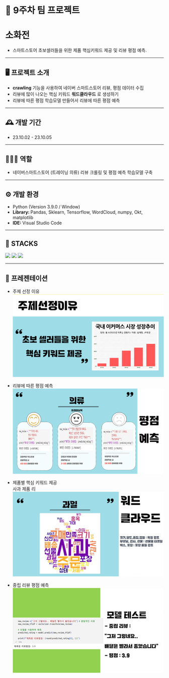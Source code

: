 # 🚩 9주차 팀 프로젝트
# **소화전**
- 스마트스토어 초보셀러들을 위한 제품 핵심키워드 제공 및 리뷰 평점 예측.

----------------------------------------------------------

## 🖥️ 프로젝트 소개
-  **crawling** 기능을 사용하여 네이버 스마트스토어 리뷰, 평점 데이터 수집
-  리뷰에 많이 나오는 핵심 키워드 **워드클라우드** 로 생성하기
-  리뷰에 따른 평점 학습모델 만들어서 리뷰에 따른 평점 예측
----------------------------------------------------------

## 🕰️ 개발 기간
* 23.10.02 - 23.10.05
----------------------------------------------------------

## 🧑‍🤝‍🧑 역할
 - 네이버스마트스토어 (트레이닝 의류) 리뷰 크롤링 및 평점 예측 학습모델 구축

----------------------------------------------------------

## ⚙️ 개발 환경
- Python (Version 3.9.0 / Window)
- <strong>Library: </strong> Pandas, Sklearn, Tensorflow, WordCloud, numpy, Okt, matplotlib
- <strong>IDE: </strong> Visual Studio Code

----------------------------------------------------------
## 📓 STACKS
 <img src="https://img.shields.io/badge/Python-3776AB?style=for-the-badge&logo=Python&logoColor=white"> <img src="https://img.shields.io/badge/Jupyter-F37626?style=for-the-badge&logo=Jupyter&logoColor=white"> <img src="https://img.shields.io/badge/Pandas-150458?style=for-the-badge&logo=Pandas&logoColor=white"> 

----------------------------------------------------------
## 📌 프레젠테이션
* 주제 선정 이유
![Alt text](../read_img/9week/9-1.png)

* 리뷰에 따른 평점 예측
![Alt text](../read_img/9week/9-2.png)

* 제품별  핵심 키워드 제공<br>
사과 제품 리<br>
![Alt text](../read_img/9week/9-3.jpg)

* 중립 리뷰 평점 예측
![Alt text](../read_img/9week/9-4.png)
